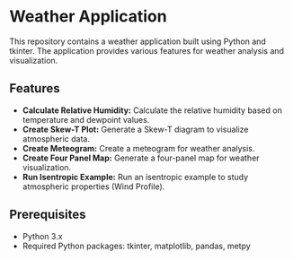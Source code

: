 # Weather Application

This repository contains a weather application built using Python and tkinter. The application provides various features for weather analysis and visualization.

## Features

- **Calculate Relative Humidity:** Calculate the relative humidity based on temperature and dewpoint values.
- **Create Skew-T Plot:** Generate a Skew-T diagram to visualize atmospheric data.
- **Create Meteogram:** Create a meteogram for weather analysis.
- **Create Four Panel Map:** Generate a four-panel map for weather visualization.
- **Run Isentropic Example:** Run an isentropic example to study atmospheric properties (Wind Profile).

## Prerequisites

- Python 3.x
- Required Python packages: tkinter, matplotlib, pandas, metpy
